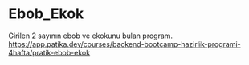# Ebob_Ekok
Girilen 2 sayının ebob ve ekokunu bulan program.  https://app.patika.dev/courses/backend-bootcamp-hazirlik-programi-4hafta/pratik-ebob-ekok
